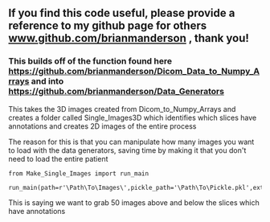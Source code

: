 ## If you find this code useful, please provide a reference to my github page for others www.github.com/brianmanderson , thank you!
### This builds off of the function found here https://github.com/brianmanderson/Dicom_Data_to_Numpy_Arrays and into https://github.com/brianmanderson/Data_Generators

This takes the 3D images created from Dicom_to_Numpy_Arrays and creates a folder called Single_Images3D which identifies which slices have annotations and creates 2D images of the entire process

The reason for this is that you can manipulate how many images you want to load with the data generators, saving time by making it that you don't need to load the entire patient

    from Make_Single_Images import run_main
    
    run_main(path=r'\Path\To\Images\',pickle_path='\Path\To\Pickle.pkl',extension=50)
This is saying we want to grab 50 images above and below the slices which have annotations
